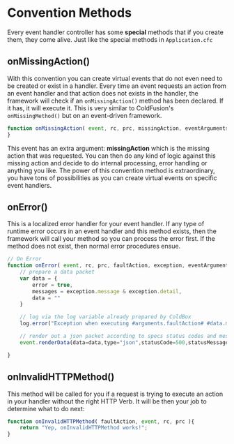 # Convention Methods

Every event handler controller has some **special** methods that if you create them, they come alive.  Just like the special methods in <code>Application.cfc</code>

## onMissingAction()

With this convention you can create virtual events that do not even need to be created or exist in a handler. Every time an event requests an action from an event handler and that action does not exists in the handler, the framework will check if an <code>onMissingAction()</code> method has been declared. If it has, it will execute it. This is very similar to ColdFusion's <code>onMissingMethod()</code> but on an event-driven framework.


```js
function onMissingAction( event, rc, prc, missingAction, eventArguments ){
}
```

This event has an extra argument: **missingAction** which is the missing action that was requested. You can then do any kind of logic against this missing action and decide to do internal processing, error handling or anything you like. The power of this convention method is extraordinary, you have tons of possibilities as you can create virtual events on specific event handlers.

## onError()

This is a localized error handler for your event handler. If any type of runtime error occurs in an event handler and this method exists, then the framework will call your method so you can process the error first. If the method does not exist, then normal error procedures ensue.

```js
// On Error
function onError( event, rc, prc, faultAction, exception, eventArguments ){
	// prepare a data packet
	var data = {
		error = true,
		messages = exception.message & exception.detail,
		data = ""
	}

	// log via the log variable already prepared by ColdBox
	log.error("Exception when executing #arguments.faultAction# #data.messages#", exception);	

	// render out a json packet according to specs status codes and messages
	event.renderData(data=data,type="json",statusCode=500,statusMessage="Error ocurred");

}
```


## onInvalidHTTPMethod()

This method will be called for you if a request is trying to execute an action in your handler without the right HTTP Verb. It will be then your job to determine what to do next:

```js
function onInvalidHTTPMethod( faultAction, event, rc, prc ){
    return "Yep, onInvalidHTTPMethod works!";
}
```
